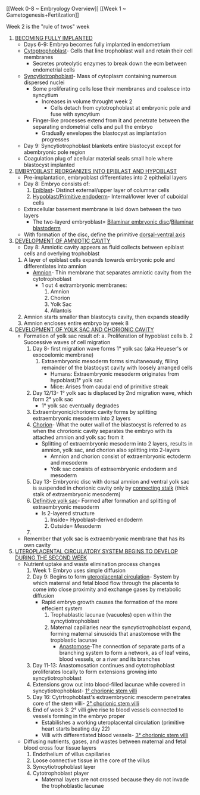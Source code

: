 [[Week 0-8 ~ Embryology Overview]]
[[Week 1 ~ Gametogenesis+Fertilzation]]

Week 2 is the "rule of twos" week

1. <u>BECOMING FULLY IMPLANTED</u>
	- Days 6-9: Embryo becomes fully implanted in endometrium
	- <u>Cytoptrophoblast</u>- Cells that line trophoblast wall and retain their cell membranes
		- Secretes proteolytic enzymes to break down the ecm between endometrial cells
	- <u>Syncytiotrophoblast</u>- Mass of cytoplasm containing numerous dispersed nuclei
		- Some proliferating cells lose their membranes and coalesce into syncytium
			- Increases in volume throught week 2
				- Cells detach from cytotrophoblast at embryonic pole and fuse with syncytium
		- Finger-like processes extend from it and penetrate between the separating endometrial cells and pull the embryo
			- Gradually envelopes the blastocyst as implantation progresses
	- Day 9: Syncytiotrophoblast blankets entire blastocyst except for abembryonic pole region
	- Coagulation plug of acellular material seals small hole where blastocyst implanted
2. <u>EMBRYOBLAST REORGANIZES INTO EPIBLAST AND HYPOBLAST</u>
	- Pre-implantation, embryoblast differentiates into 2 epithelial layers
	- Day 8: Embryo consists of:
		1. <u>Epiblast</u>- Distinct external/upper layer of columnar cells
		2. <u>Hypoblast/Primitive endoderm</u>- Internal/lower lever of cuboidal cells
	- Extracellular basement membrane is laid down between the two layers
		- The two-layerd embryoblast= <u>Bilaminar embryonic disc</u>/<u>Bilaminar blastoderm</u>
	- With formation of the disc, define the primitive <u>dorsal-ventral axis</u>
3. <u>DEVELOPMENT OF AMNIOTIC CAVITY</u>
	- Day 8: Amniotic cavity appears as fluid collects between epiblast cells and overlying trophoblast
	1. A layer of epiblast cells expands towards embryonic pole and differentiates into amnion
		- <u>Amnion</u>- Thin membrane that separates amniotic cavity from the cytotrophoblast
			- 1 out 4 extrambryonic membranes:
				1. Amnion
				2. Chorion
				3. Yolk Sac
				4. Allantois
	2. Amnion starts smaller than blastocyts cavity, then expands steadily
	3. Amnion encloses entire embryo by week 8
4. <u>DEVELOPMENT OF YOLK SAC AND CHORIONIC CAVITY</u>
	- Formation of yolk sac result of:
		a. Proliferation of hypoblast cells
		b. 2 Successive waves of cell migration
		1. Day 8- first migration wave forms 1° yolk sac (aka Heueser's or exocoelomic membrane)
			1. Extraembryonic mesoderm forms simultaneously, filling remainder of the blastocyst cavity with loosely arranged cells
				- Humans: Extraembryonic mesoderm originates from hypoblast/1° yolk sac
				- Mice: Arises from caudal end of primitive streak
		2. Day 12/13- 1° yolk sac is displaced by 2nd migration wave, which form 2° yolk sac
			- 1° yolk sac eventually degrades
		3. Extraembryonic/chorionic cavity forms by splitting extraembryonic mesoderm into 2 layers
		4. <u>Chorion</u>- What the outer wall of the blastocyst is referred to as when the chrorionic cavity separates the embryo with its attached amnion and yolk sac from it
			- Splitting of extraembryonic mesoderm into 2 layers, results in amnion, yolk sac, and chorion also splitting into 2-layers
				- Amnion and chorion consist of extraembryonic ectoderm and mesoderm
				- Yolk sac consists of extraembryonic endoderm and mesoderm
		5. Day 13- Embryonic disc with dorsal amnion and ventral yolk sac is suspended in chorionic cavity only by <u>connecting stalk</u> (thick stalk of extraembryonic mesoderm)
		6. <u>Definitive yolk sac</u>- Formed after formation and splitting of extraembryonic mesoderm
			- Is 2-layered structure
				1. Inside= Hypoblast-derived endoderm
				2. Outside= Mesoderm
		7. 
	- Remember that yolk sac is extraembryonic membrane that has its own cavity
5. <u>UTEROPLACENTAL CIRCULATORY SYSTEM BEGINS TO DEVELOP DURING THE SECOND WEEK</u>
	- Nutrient uptake and waste elimination process changes
		1. Week 1: Embryo uses simple diffusion
		2. Day 9: Begins to form <u>uteroplacental circulation</u>- System by which maternal and fetal blood flow through the placenta to come into close proximity and exchange gases by metabolic diffusion
			- Rapid embryo growth causes the formation of the more effecient system 
				1. Trophablastic lacunae (vacuoles) open within the syncytiotrophoblast
				2. Maternal capillaries near the syncytiotrophoblast expand, forming maternal sinusoids that anastomose with the tropblastic lacunae
					- <u>Anastomose</u>-The connection of separate parts of a branching system to form a network, as of leaf veins, blood vessels, or a river and its branches
		3. Day 11-13: Anastomosation continues and cytotrophoblast proliferates locally to form extensions growing into syncytiotrophoblast
		4. Extensions grow out into blood-filled lacunae while covered in syncytiotrophoblast- <u>1° chorionic stem villi</u>
		5. Day 16: Cytrtrophoblast's extraembryonic mesoderm penetrates core of the stem villi- <u>2° chorionic stem villi</u>
		6. End of week 3: 2° villi give rise to blood vessels connected to vessels forming in the embryo proper
			- Estabilishes a working uteroplacental circulation (primitive heart starts beating day 22)
			- Villi with differentiated blood vessels- <u>3° chorionic stem villi</u>
	-  Diffusing nutrients, gases, and wastes between maternal and fetal blood cross four tissue layers
		1. Endothelium of villus capillaries
		2. Loose connective tissue in the core of the villus
		3. Syncytiotrophoblast layer
		4. Cytotrophoblast player
			- Maternal layers are not crossed because they do not invade the trophoblastic lacunae